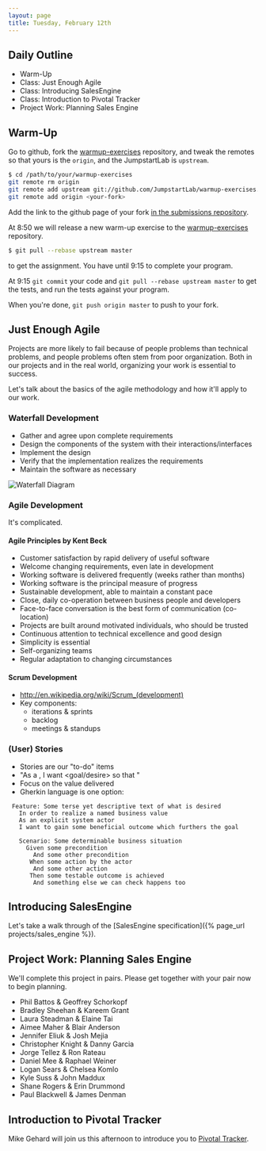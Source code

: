 ```yaml
---
layout: page
title: Tuesday, February 12th
---
```


## Daily Outline

* Warm-Up
* Class: Just Enough Agile
* Class: Introducing SalesEngine
* Class: Introduction to Pivotal Tracker
* Project Work: Planning Sales Engine

## Warm-Up

Go to github, fork the [warmup-exercises](https://github.com/JumpstartLab/warmup-exercises) repository, and tweak the remotes so that yours is the `origin`, and the JumpstartLab is `upstream`.

```sh
$ cd /path/to/your/warmup-exercises
git remote rm origin
git remote add upstream git://github.com/JumpstartLab/warmup-exercises.git
git remote add origin <your-fork>
```

Add the link to the github page of your fork [in the submissions repository](https://github.com/gSchool/submissions/blob/master/projects/warmup_exercises.markdown).

At 8:50 we will release a new warm-up exercise to the [warmup-exercises](https://github.com/JumpstartLab/warmup-exercises) repository.

```sh
$ git pull --rebase upstream master
```

to get the assignment. You have until 9:15 to complete your program.

At 9:15 `git commit` your code and `git pull --rebase upstream master` to get the tests, and run the tests against your program.

When you're done, `git push origin master` to push to your fork.

## Just Enough Agile

Projects are more likely to fail because of people problems than technical problems, and people problems often stem from poor organization. Both in our projects and in the real world, organizing your work is essential to success.

Let's talk about the basics of the agile methodology and how it'll apply to our work.

### Waterfall Development

* Gather and agree upon complete requirements
* Design the components of the system with their interactions/interfaces
* Implement the design
* Verify that the implementation realizes the requirements
* Maintain the software as necessary

![Waterfall Diagram](http://www.learnaccessvba.com/images/application_development/Waterfall_model.png)

### Agile Development

It's complicated.

#### Agile Principles by Kent Beck

* Customer satisfaction by rapid delivery of useful software
* Welcome changing requirements, even late in development
* Working software is delivered frequently (weeks rather than months)
* Working software is the principal measure of progress
* Sustainable development, able to maintain a constant pace
* Close, daily co-operation between business people and developers
* Face-to-face conversation is the best form of communication (co-location)
* Projects are built around motivated individuals, who should be trusted
* Continuous attention to technical excellence and good design
* Simplicity is essential
* Self-organizing teams
* Regular adaptation to changing circumstances

#### Scrum Development

* http://en.wikipedia.org/wiki/Scrum_(development)
* Key components:
  * iterations & sprints
  * backlog
  * meetings & standups

### (User) Stories

* Stories are our "to-do" items
* "As a <role>, I want <goal/desire> so that <benefit>"
* Focus on the value delivered
* Gherkin language is one option:

```
 Feature: Some terse yet descriptive text of what is desired
   In order to realize a named business value
   As an explicit system actor
   I want to gain some beneficial outcome which furthers the goal
  
   Scenario: Some determinable business situation
     Given some precondition
       And some other precondition
      When some action by the actor
       And some other action
      Then some testable outcome is achieved
       And something else we can check happens too
```

## Introducing SalesEngine

Let's take a walk through of the [SalesEngine specification]({% page_url projects/sales_engine %}).

## Project Work: Planning Sales Engine

We'll complete this project in pairs. Please get together with your pair now to begin planning.

* Phil Battos & Geoffrey Schorkopf
* Bradley Sheehan & Kareem Grant
* Laura Steadman & Elaine Tai
* Aimee Maher & Blair Anderson
* Jennifer Eliuk & Josh Mejia
* Christopher Knight & Danny Garcia
* Jorge Tellez & Ron Rateau
* Daniel Mee & Raphael Weiner
* Logan Sears & Chelsea Komlo
* Kyle Suss & John Maddux
* Shane Rogers & Erin Drummond
* Paul Blackwell & James Denman

## Introduction to Pivotal Tracker

Mike Gehard will join us this afternoon to introduce you to [Pivotal Tracker](http://www.pivotaltracker.com/).
